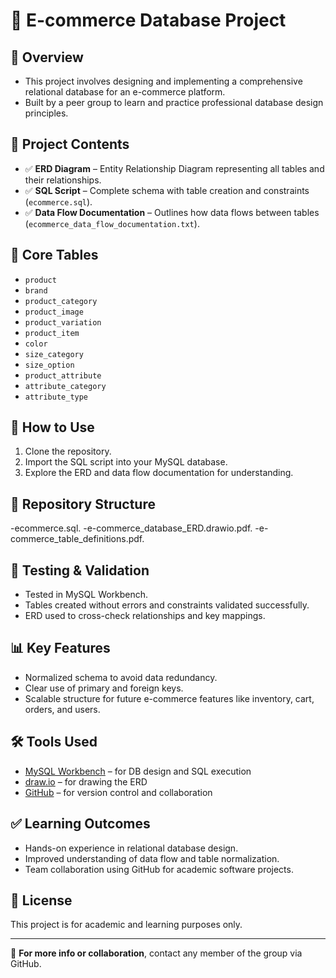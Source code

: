 # 🛒 E-commerce Database Project

## 📌 Overview
- This project involves designing and implementing a comprehensive relational database for an e-commerce platform.
- Built by a peer group to learn and practice professional database design principles.

## 📁 Project Contents
- ✅ **ERD Diagram** – Entity Relationship Diagram representing all tables and their relationships.
- ✅ **SQL Script** – Complete schema with table creation and constraints (`ecommerce.sql`).
- ✅ **Data Flow Documentation** – Outlines how data flows between tables (`ecommerce_data_flow_documentation.txt`).

## 🧱 Core Tables
- `product`
- `brand`
- `product_category`
- `product_image`
- `product_variation`
- `product_item`
- `color`
- `size_category`
- `size_option`
- `product_attribute`
- `attribute_category`
- `attribute_type`

## 🚀 How to Use
1. Clone the repository.
2. Import the SQL script into your MySQL database.
3. Explore the ERD and data flow documentation for understanding.

## 📂 Repository Structure
-ecommerce.sql.
-e-commerce_database_ERD.drawio.pdf.
-e-commerce_table_definitions.pdf.

## 🧪 Testing & Validation
- Tested in MySQL Workbench.
- Tables created without errors and constraints validated successfully.
- ERD used to cross-check relationships and key mappings.

## 📊 Key Features
- Normalized schema to avoid data redundancy.
- Clear use of primary and foreign keys.
- Scalable structure for future e-commerce features like inventory, cart, orders, and users.

## 🛠 Tools Used
- [MySQL Workbench](https://www.mysql.com/products/workbench/) – for DB design and SQL execution
- [draw.io](https://app.diagrams.net/) – for drawing the ERD
- [GitHub](https://github.com/) – for version control and collaboration

## ✅ Learning Outcomes
- Hands-on experience in relational database design.
- Improved understanding of data flow and table normalization.
- Team collaboration using GitHub for academic software projects.

## 📜 License
This project is for academic and learning purposes only.

---

🔗 **For more info or collaboration**, contact any member of the group via GitHub.


